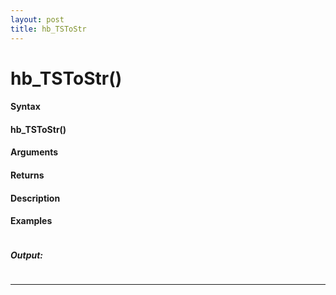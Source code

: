 ```yaml
---
layout: post
title: hb_TSToStr
---
```


# hb_TSToStr()


#### Syntax

#### hb_TSToStr()

#### Arguments

#### Returns

#### Description

#### Examples

```

```

##### Output:

```

```

---